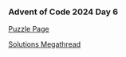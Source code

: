 ### Advent of Code 2024 Day 6

[Puzzle Page](https://adventofcode.com/2024/day/6)

[Solutions Megathread](https://www.reddit.com/r/adventofcode/comments/1h7tovg/2024_day_6_solutions/)
